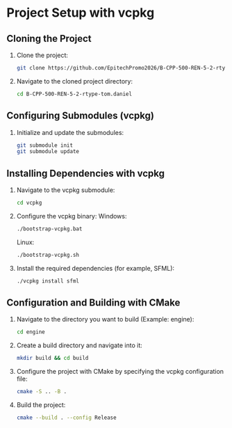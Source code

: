 # Project Setup with vcpkg

## Cloning the Project

1. Clone the project:
   ```bash
   git clone https://github.com/EpitechPromo2026/B-CPP-500-REN-5-2-rtype-tom.daniel
   ```
2. Navigate to the cloned project directory:
   ```bash
   cd B-CPP-500-REN-5-2-rtype-tom.daniel
   ```

## Configuring Submodules (vcpkg)

1. Initialize and update the submodules:
   ```bash
   git submodule init
   git submodule update
   ```

## Installing Dependencies with vcpkg

1. Navigate to the vcpkg submodule:
   ```bash
   cd vcpkg
   ```
2. Configure the vcpkg binary:
   Windows:
   ```bash
   ./bootstrap-vcpkg.bat
   ```
   Linux:
   ```bash
   ./bootstrap-vcpkg.sh
   ```
3. Install the required dependencies (for example, SFML):
   ```bash
   ./vcpkg install sfml
   ```

## Configuration and Building with CMake

1. Navigate to the directory you want to build (Example: engine):
   ```bash
   cd engine
   ```
2. Create a build directory and navigate into it:
   ```bash
   mkdir build && cd build
   ```
3. Configure the project with CMake by specifying the vcpkg configuration file:
   ```bash
   cmake -S .. -B .
   ```
4. Build the project:
   ```bash
   cmake --build . --config Release
   ```
